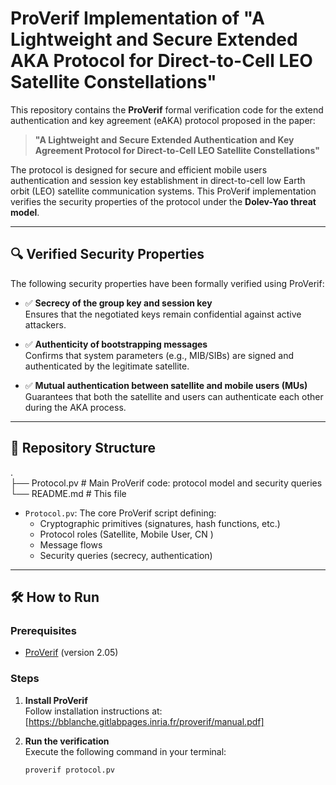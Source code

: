 # ProVerif Implementation of "A Lightweight and Secure Extended AKA Protocol for Direct-to-Cell LEO Satellite Constellations"

This repository contains the **ProVerif** formal verification code for the extend authentication and key agreement (eAKA) protocol proposed in the paper:

> **"A Lightweight and Secure Extended Authentication and Key Agreement Protocol for Direct-to-Cell LEO Satellite Constellations"**

The protocol is designed for secure and efficient mobile users authentication and session key establishment in direct-to-cell low Earth orbit (LEO) satellite communication systems. This ProVerif implementation verifies the security properties of the protocol under the **Dolev-Yao threat model**.

---

## 🔍 Verified Security Properties

The following security properties have been formally verified using ProVerif:

- ✅ **Secrecy of the group key and session key**  
  Ensures that the negotiated keys remain confidential against active attackers.

- ✅ **Authenticity of bootstrapping messages**  
  Confirms that system parameters (e.g., MIB/SIBs) are signed and authenticated by the legitimate satellite.

- ✅ **Mutual authentication between satellite and mobile users (MUs)**  
  Guarantees that both the satellite and users can authenticate each other during the AKA process.

---

## 📁 Repository Structure
.  
├── Protocol.pv           # Main ProVerif code: protocol model and security queries  
└── README.md             # This file


- `Protocol.pv`: The core ProVerif script defining:
  - Cryptographic primitives (signatures, hash functions, etc.)
  - Protocol roles (Satellite, Mobile User, CN )
  - Message flows
  - Security queries (secrecy, authentication)

---

## 🛠️ How to Run

### Prerequisites

- [ProVerif]([https://bblanche.gitlabpages.inria.fr/proverif/proverif2.05.tar.gz]) (version 2.05)


### Steps

1. **Install ProVerif**  
   Follow installation instructions at: [https://bblanche.gitlabpages.inria.fr/proverif/manual.pdf]

2. **Run the verification**  
   Execute the following command in your terminal:

   ```bash
   proverif protocol.pv
